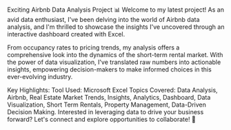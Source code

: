 Exciting Airbnb Data Analysis Project 📊
Welcome to my latest project! As an avid data enthusiast, I've been delving into the world of Airbnb data analysis, and I'm thrilled to showcase the insights I've uncovered through an interactive dashboard created with Excel.

From occupancy rates to pricing trends, my analysis offers a comprehensive look into the dynamics of the short-term rental market. With the power of data visualization, I've translated raw numbers into actionable insights, empowering decision-makers to make informed choices in this ever-evolving industry.

Key Highlights:
Tool Used: Microsoft Excel
Topics Covered: Data Analysis, Airbnb, Real Estate Market Trends, Insights, Analytics, Dashboard, Data Visualization, Short Term Rentals, Property Management, Data-Driven Decision Making.
Interested in leveraging data to drive your business forward? Let's connect and explore opportunities to collaborate! 🚀
